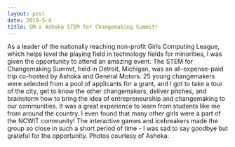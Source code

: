 ```yaml
---
layout: post
date: 2019-5-4
title: GM x Ashoka STEM for Changemaking Summit!
---
```


As a leader of the nationally reaching non-profit Girls Computing League, which helps level the playing field in technology fields for minorities, I was given the opportunity to attend an amazing event. The STEM for Changemaking Summit, held in Detroit, Michigan, was an all-expense-paid trip co-hosted by Ashoka and General Motors. 25 young changemakers were selected from a pool of applicants for a grant, and I got to take a tour of the city, get to know the other changemakers, deliver pitches, and brainstorm how to bring the idea of entrepreneurship and changemaking to our communities. It was a great experience to learn from students like me from around the country. I even found that many other girls were a part of the NCWIT community! The interactive games and icebreakers made the group so close in such a short period of time - I was sad to say goodbye but grateful for the opportunity. Photos courtesy of Ashoka.

